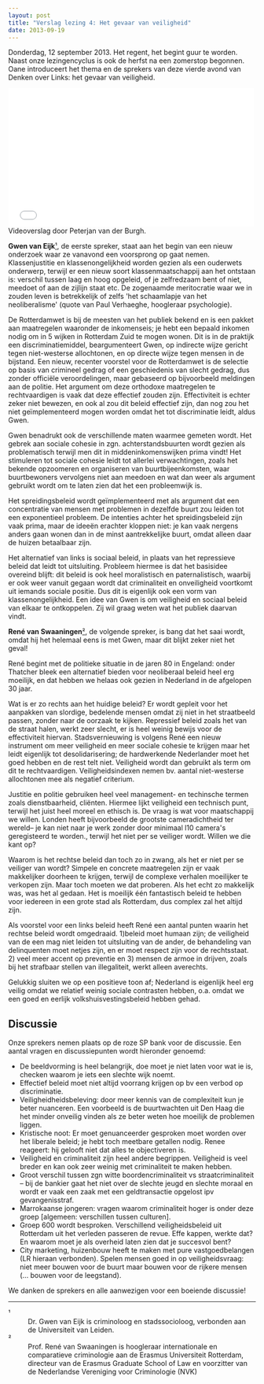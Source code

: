 ```yaml
---
layout: post
title: "Verslag lezing 4: Het gevaar van veiligheid"
date: 2013-09-19
---
```


Donderdag, 12 september 2013. Het regent, het begint guur te worden.
Naast onze lezingencyclus is ook de herfst na een zomerstop begonnen.
Oane introduceert het thema en de sprekers van deze vierde avond van
Denken over Links: het gevaar van veiligheid.

<iframe src="//player.vimeo.com/video/74458410" width="500" height="281" frameborder="0" webkitallowfullscreen mozallowfullscreen allowfullscreen></iframe><span class="caption">Videoverslag door Peterjan van der Burgh.</span>

**Gwen van Eijk**[¹](#info_gwen), de eerste spreker, staat aan het begin
van een nieuw onderzoek  waar ze vanavond een voorsprong op gaat nemen.
Klassenjustitie en klassenongelijkheid worden gezien als een ouderwets
onderwerp, terwijl er een nieuw soort klassenmaatschappij aan het
ontstaan is: verschil tussen laag en hoog opgeleid, of je zelfredzaam
bent of niet, meedoet of aan de zijlijn staat etc. De zogenaamde
meritocratie waar we in zouden leven is betrekkelijk of zelfs 'het
schaamlapje van het neoliberalisme' (quote van Paul Verhaeghe,
hoogleraar psychologie).

De Rotterdamwet  is bij de meesten van het publiek bekend en is een
pakket aan maatregelen waaronder de inkomenseis; je hebt een bepaald
inkomen nodig om in 5 wijken in Rotterdam Zuid te mogen wonen. Dit is in
de praktijk een discriminatiemiddel, beargumenteert Gwen, op indirecte
wijze gericht tegen niet-westerse allochtonen, en op directe wijze tegen
mensen in de bijstand. Een nieuw, recenter voorstel voor de Rotterdamwet
is de selectie op basis van crimineel gedrag of een geschiedenis van
slecht gedrag, dus zonder officiële veroordelingen, maar gebaseerd op
bijvoorbeeld meldingen aan de politie. Het argument om deze orthodoxe
maatregelen te rechtvaardigen is vaak dat deze effectief zouden zijn.
Effectiviteit is echter zeker niet bewezen, en ook al zou dit beleid
effectief zijn, dan nog zou het niet geïmplementeerd mogen worden omdat
het tot discriminatie leidt, aldus Gwen.

Gwen benadrukt ook de verschillende maten waarmee gemeten wordt. Het
gebrek aan sociale cohesie in zgn. achterstandsbuurten wordt gezien als
problematisch terwijl men dit in middeninkomenswijken prima vindt! Het
stimuleren tot sociale cohesie leidt tot allerlei verwachtingen, zoals
het bekende opzoomeren en organiseren van buurtbijeenkomsten, waar
buurtbewoners vervolgens niet aan meedoen en wat dan weer als argument
gebruikt wordt om te laten zien dat het een probleemwijk is.

Het spreidingsbeleid wordt geïmplementeerd met als argument dat een
concentratie van mensen met problemen in dezelfde buurt zou leiden tot
een exponentieel probleem.  De intenties achter het spreidingsbeleid
zijn vaak prima, maar de ideeën erachter kloppen niet: je kan vaak
nergens anders gaan wonen dan in de minst aantrekkelijke buurt, omdat
alleen daar de huizen betaalbaar zijn.

Het alternatief van links is sociaal beleid, in plaats van het
repressieve beleid dat leidt tot uitsluiting. Probleem hiermee is dat
het basisidee overeind blijft: dit beleid is ook heel moralistisch en
paternalistisch, waarbij er ook weer vanuit gegaan wordt dat
criminaliteit en onveiligheid voortkomt uit iemands sociale positie. Dus
dit is eigenlijk ook een vorm van klassenongelijkheid.  Een idee van
Gwen is om veiligheid en sociaal beleid van elkaar te ontkoppelen. Zij
wil graag weten wat het publiek daarvan vindt.

**René van Swaaningen**[²](#info_rene), de volgende spreker, is bang dat
het saai wordt, omdat hij het  helemaal eens is met Gwen, maar dit
blijkt zeker niet het geval!

René begint met de politieke situatie in de jaren 80 in Engeland: onder
Thatcher bleek een alternatief bieden voor neoliberaal beleid heel erg
moeilijk, en dat hebben we helaas ook gezien in Nederland in de
afgelopen 30 jaar.

Wat is er zo rechts aan het huidige beleid? Er wordt gepleit voor het
aanpakken van slordige, bedelende mensen omdat zij niet in het
straatbeeld passen, zonder naar de oorzaak te kijken. Repressief beleid
zoals het van de straat halen, werkt zeer slecht, er is heel weinig
bewijs voor de effectiviteit hiervan. Stadsvernieuwing is volgens René
een nieuw instrument om meer veiligheid en meer sociale cohesie te
krijgen maar het leidt eigenlijk tot desolidarisering; de hardwerkende
Nederlander moet het goed hebben en de rest telt niet. Veiligheid wordt
dan gebruikt als term om dit te rechtvaardigen. Veiligheidsindexen nemen
bv. aantal niet-westerse allochtonen mee als negatief criterium.

Justitie en politie gebruiken heel veel management- en techinsche termen
zoals dienstbaarheid, cliënten. Hiermee lijkt veiligheid een technisch
punt, terwijl het juist heel moreel en ethisch is. De vraag is wat voor
maatschappij we willen. Londen heeft bijvoorbeeld de grootste
cameradichtheid ter wereld– je kan niet naar je werk zonder door
minimaal l10 camera's geregisteerd te worden., terwijl het niet per se
veiliger wordt. Willen we die kant op?

Waarom is het rechtse beleid dan toch zo in zwang, als het er niet per
se veiliger van wordt? Simpele en concrete maatregelen zijn er vaak
makkelijker doorheen te krijgen, terwijl de complexe verhalen moeilijker
te verkopen zijn. Maar toch moeten we dat proberen. Als het echt zo
makkelijk was, was het al gedaan. Het is moeilijk één fantastisch beleid
te hebben voor iedereen in een grote stad als Rotterdam, dus complex zal
het altijd zijn.

Als voorstel voor een links beleid heeft René een aantal punten waarin
het rechtse beleid wordt omgedraaid. 1)beleid moet humaan zijn; de
veiligheid van de een mag niet leiden tot uitsluiting van de ander, de
behandeling van delinquenten moet netjes zijn, en er moet respect zijn
voor de rechtsstaat. 2) veel meer accent op preventie  en 3) mensen de
armoe in drijven, zoals bij het strafbaar stellen van illegaliteit,
werkt alleen averechts.

Gelukkig sluiten we op een positieve toon af;  Nederland is eigenlijk
heel erg veilig omdat we relatief weinig sociale contrasten hebben, o.a.
omdat we een goed en eerlijk volkshuisvestingsbeleid hebben gehad.


Discussie
---------

Onze sprekers nemen plaats op de roze SP bank voor de discussie. Een
aantal vragen en discussiepunten wordt hieronder genoemd:

  * De beeldvorming is heel belangrijk, doe moet je niet laten voor wat
    ie is, checken waarom je iets een slechte wijk noemt.
  * Effectief beleid moet niet altijd voorrang krijgen op bv een verbod
    op discriminatie.
  * Veiligheidheidsbeleving: door meer kennis van de complexiteit kun je
    beter nuanceren. Een voorbeeld is de buurtwachten uit Den Haag die
    het minder onveilig vinden als ze beter weten hoe moeilijk de
    problemen liggen.
  * Kristische noot: Er moet genuanceerder gesproken moet worden over
    het liberale beleid; je hebt toch meetbare getallen nodig. Renee
    reageert: hij gelooft niet dat alles te objectiveren is.
  * Veiligheid en criminaliteit zijn heel andere begrippen. Veiligheid
    is veel breder en kan ook zeer weinig met criminaliteit te maken
    hebben.
  * Groot verschil tussen zgn witte boordencriminaliteit vs
    straatcriminaliteit – bij de bankier gaat het niet over de slechte
    jeugd en slechte moraal en wordt er vaak een zaak met een
    geldtransactie opgelost ipv gevangenisstraf.
  * Marrokaanse jongeren: vragen waarom criminaliteit hoger is onder
    deze groep [algemeen: verschillen tussen culturen].
  * Groep 600 wordt besproken. Verschillend veiligheidsbeleid uit
    Rotterdam uit het verleden passeren de revue. Effe kappen, werkte
    dat? En waarom moet je als overheid laten zien dat je succesvol
    bent?
  * City marketing, huizenbouw heeft te maken met pure vastgoedbelangen
    (LR hieraan verbonden). Spelen mensen goed in op veiligheidsvraag:
    niet meer bouwen voor de buurt maar bouwen voor de rijkere mensen (…
    bouwen voor de leegstand).  

We danken de sprekers en alle aanwezigen voor een boeiende discussie!

<dl class="notes">
<hr>
<dt><a id="info_gwen">¹</a></dt><dd>Dr. Gwen van Eijk is criminoloog en
stadssocioloog, verbonden aan de Universiteit van Leiden.</dd>
<dt><a id="info_rene">²</a></dt><dd>Prof. René van Swaaningen is hoogleraar
internationale en comparatieve criminologie aan de Erasmus Universiteit
Rotterdam, directeur van de Erasmus Graduate School of Law en voorzitter
van de Nederlandse Vereniging voor Criminologie (NVK)</dd>
</dl>
